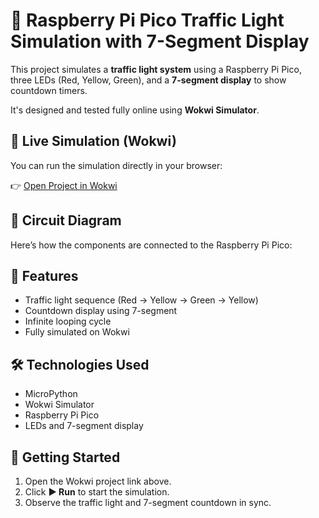 # 🚦 Raspberry Pi Pico Traffic Light Simulation with 7-Segment Display

This project simulates a **traffic light system** using a Raspberry Pi Pico, three LEDs (Red, Yellow, Green), and a **7-segment display** to show countdown timers.

It's designed and tested fully online using **Wokwi Simulator**.



## 🔗 Live Simulation (Wokwi)

You can run the simulation directly in your browser:

👉 [Open Project in Wokwi](https://wokwi.com/projects/436000466121049089)



## 🔧 Circuit Diagram

Here’s how the components are connected to the Raspberry Pi Pico:




## 🧠 Features

- Traffic light sequence (Red → Yellow → Green → Yellow)
- Countdown display using 7-segment
- Infinite looping cycle
- Fully simulated on Wokwi 



## 🛠️ Technologies Used

- MicroPython  
- Wokwi Simulator  
- Raspberry Pi Pico  
- LEDs and 7-segment display


## 🚀 Getting Started

1. Open the Wokwi project link above.
2. Click **▶ Run** to start the simulation.
3. Observe the traffic light and 7-segment countdown in sync.